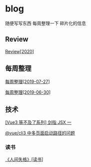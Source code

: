 # blog

随便写写东西
每周整理一下 碎片化的信息

## Review

[Review[2020]](https://github.com/JasKang/blog/issues/11)

## 每周整理

[每周整理[2019-07-27]](https://github.com/JasKang/blog/issues/3)

[每周整理[2019-06-30]](https://github.com/JasKang/blog/issues/1)

## 技术

[[Vue3 等不及了系列] 剑指 JSX 一](https://github.com/JasKang/blog/issues/6)

[@vue/cli3 中多页面启动路径的问题](https://github.com/JasKang/blog/issues/4)

### 读书

[《人间失格》[读书]](https://github.com/JasKang/blog/issues/9)
